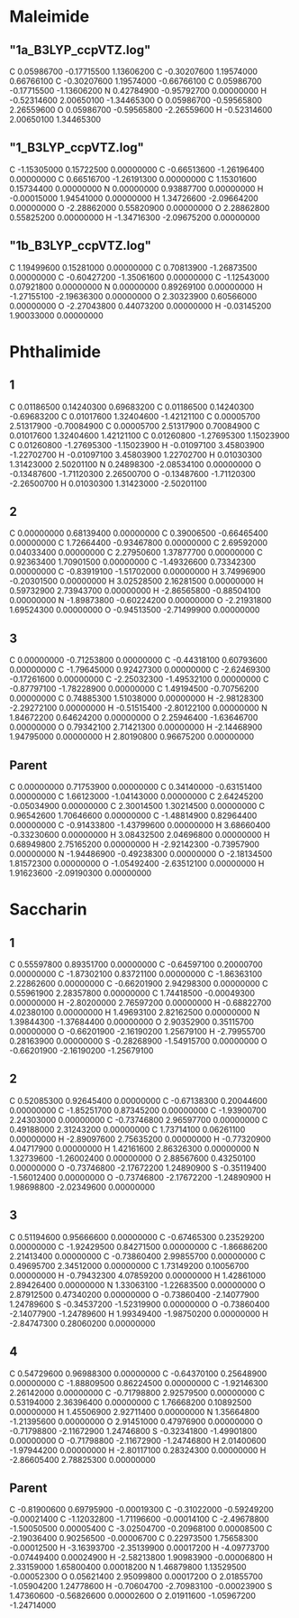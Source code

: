 # Maleimide
## "1a_B3LYP_ccpVTZ.log" 
 C                  0.05986700   -0.17715500    1.13606200
 C                 -0.30207600    1.19574000    0.66766100
 C                 -0.30207600    1.19574000   -0.66766100
 C                  0.05986700   -0.17715500   -1.13606200
 N                  0.42784900   -0.95792700    0.00000000
 H                 -0.52314600    2.00650100   -1.34465300
 O                  0.05986700   -0.59565800    2.26559600
 O                  0.05986700   -0.59565800   -2.26559600
 H                 -0.52314600    2.00650100    1.34465300

 ## "1_B3LYP_ccpVTZ.log" 
 C                 -1.15305000    0.15722500    0.00000000
 C                 -0.66513600   -1.26196400    0.00000000
 C                  0.66516700   -1.26191300    0.00000000
 C                  1.15301600    0.15734400    0.00000000
 N                  0.00000000    0.93887700    0.00000000
 H                 -0.00015000    1.94541000    0.00000000
 H                  1.34726600   -2.09664200    0.00000000
 O                 -2.28862000    0.55820900    0.00000000
 O                  2.28862800    0.55825200    0.00000000
 H                 -1.34716300   -2.09675200    0.00000000

 ## "1b_B3LYP_ccpVTZ.log" 
 C                  1.19499600    0.15281000    0.00000000
 C                  0.70813900   -1.26873500    0.00000000
 C                 -0.60427200   -1.35061600    0.00000000
 C                 -1.12543000    0.07921800    0.00000000
 N                  0.00000000    0.89269100    0.00000000
 H                 -1.27155100   -2.19636300    0.00000000
 O                  2.30323900    0.60566000    0.00000000
 O                 -2.27043800    0.44073200    0.00000000
 H                 -0.03145200    1.90033000    0.00000000

 # Phthalimide
 ## 1
 C                  0.01186500    0.14240300    0.69683200
 C                  0.01186500    0.14240300   -0.69683200
 C                  0.01017600    1.32404600   -1.42121100
 C                  0.00005700    2.51317900   -0.70084900
 C                  0.00005700    2.51317900    0.70084900
 C                  0.01017600    1.32404600    1.42121100
 C                  0.01260800   -1.27695300    1.15023900
 C                  0.01260800   -1.27695300   -1.15023900
 H                 -0.01097100    3.45803900   -1.22702700
 H                 -0.01097100    3.45803900    1.22702700
 H                  0.01030300    1.31423000    2.50201100
 N                  0.24898300   -2.08534100    0.00000000
 O                 -0.13487600   -1.71120300    2.26500700
 O                 -0.13487600   -1.71120300   -2.26500700
 H                  0.01030300    1.31423000   -2.50201100

 ## 2
 C                  0.00000000    0.68139400    0.00000000
 C                  0.39006500   -0.66465400    0.00000000
 C                  1.72664400   -0.93467800    0.00000000
 C                  2.69592000    0.04033400    0.00000000
 C                  2.27950600    1.37877700    0.00000000
 C                  0.92363400    1.70901500    0.00000000
 C                 -1.49326600    0.73342300    0.00000000
 C                 -0.83919100   -1.51702000    0.00000000
 H                  3.74996900   -0.20301500    0.00000000
 H                  3.02528500    2.16281500    0.00000000
 H                  0.59732900    2.73943700    0.00000000
 H                 -2.86565800   -0.88504100    0.00000000
 N                 -1.89873800   -0.60224200    0.00000000
 O                 -2.21931800    1.69524300    0.00000000
 O                 -0.94513500   -2.71499900    0.00000000

 ## 3 
 C                  0.00000000   -0.71253800    0.00000000
 C                 -0.44318100    0.60793600    0.00000000
 C                 -1.79645000    0.92427300    0.00000000
 C                 -2.62469300   -0.17261600    0.00000000
 C                 -2.25032300   -1.49532100    0.00000000
 C                 -0.87797100   -1.78228900    0.00000000
 C                  1.49194500   -0.70756200    0.00000000
 C                  0.74885300    1.51038000    0.00000000
 H                 -2.98128300   -2.29272100    0.00000000
 H                 -0.51515400   -2.80122100    0.00000000
 N                  1.84672200    0.64624200    0.00000000
 O                  2.25946400   -1.63646700    0.00000000
 O                  0.79342100    2.71421300    0.00000000
 H                 -2.14468900    1.94795000    0.00000000
 H                  2.80190800    0.96675200    0.00000000

 ## Parent 
 C                  0.00000000    0.71753900    0.00000000
 C                  0.34140000   -0.63151400    0.00000000
 C                  1.66123000   -1.04143000    0.00000000
 C                  2.64245200   -0.05034900    0.00000000
 C                  2.30014500    1.30214500    0.00000000
 C                  0.96542600    1.70646600    0.00000000
 C                 -1.48814900    0.82964400    0.00000000
 C                 -0.91433800   -1.43799600    0.00000000
 H                  3.68660400   -0.33230600    0.00000000
 H                  3.08432500    2.04696800    0.00000000
 H                  0.68949800    2.75165200    0.00000000
 H                 -2.92142300   -0.73957900    0.00000000
 N                 -1.94486900   -0.49238300    0.00000000
 O                 -2.18134500    1.81572300    0.00000000
 O                 -1.05492400   -2.63512100    0.00000000
 H                  1.91623600   -2.09190300    0.00000000

 # Saccharin
 ## 1 
 C                  0.55597800    0.89351700    0.00000000
 C                 -0.64597100    0.20000700    0.00000000
 C                 -1.87302100    0.83721100    0.00000000
 C                 -1.86363100    2.22862600    0.00000000
 C                 -0.66201900    2.94298300    0.00000000
 C                  0.55961900    2.28357800    0.00000000
 C                  1.74418500   -0.00049300    0.00000000
 H                 -2.80200000    2.76597200    0.00000000
 H                 -0.68822700    4.02380100    0.00000000
 H                  1.49693100    2.82162500    0.00000000
 N                  1.39844300   -1.37684400    0.00000000
 O                  2.90352900    0.35115700    0.00000000
 O                 -0.66201900   -2.16190200    1.25679100
 H                 -2.79955700    0.28163900    0.00000000
 S                 -0.28268900   -1.54915700    0.00000000
 O                 -0.66201900   -2.16190200   -1.25679100

 ## 2
 C                  0.52085300    0.92645400    0.00000000
 C                 -0.67138300    0.20044600    0.00000000
 C                 -1.85251700    0.87345200    0.00000000
 C                 -1.93900700    2.24303000    0.00000000
 C                 -0.73746800    2.96597700    0.00000000
 C                  0.49188000    2.31243200    0.00000000
 C                  1.73714100    0.06261100    0.00000000
 H                 -2.89097600    2.75635200    0.00000000
 H                 -0.77320900    4.04717900    0.00000000
 H                  1.42161600    2.86326300    0.00000000
 N                  1.32739600   -1.26002400    0.00000000
 O                  2.88567600    0.43250100    0.00000000
 O                 -0.73746800   -2.17672200    1.24890900
 S                 -0.35119400   -1.56012400    0.00000000
 O                 -0.73746800   -2.17672200   -1.24890900
 H                  1.98698800   -2.02349600    0.00000000

 ## 3 
 C                  0.51194600    0.95666600    0.00000000
 C                 -0.67465300    0.23529200    0.00000000
 C                 -1.92429500    0.84271500    0.00000000
 C                 -1.86686200    2.21413400    0.00000000
 C                 -0.73860400    2.99855700    0.00000000
 C                  0.49695700    2.34512000    0.00000000
 C                  1.73149200    0.10056700    0.00000000
 H                 -0.79432300    4.07859200    0.00000000
 H                  1.42861000    2.89426400    0.00000000
 N                  1.33063100   -1.22683500    0.00000000
 O                  2.87912500    0.47340200    0.00000000
 O                 -0.73860400   -2.14077900    1.24789600
 S                 -0.34537200   -1.52319900    0.00000000
 O                 -0.73860400   -2.14077900   -1.24789600
 H                  1.99349400   -1.98750200    0.00000000
 H                 -2.84747300    0.28060200    0.00000000

 ## 4
 C                  0.54729600    0.96988300    0.00000000
 C                 -0.64370100    0.25648900    0.00000000
 C                 -1.88809500    0.86224500    0.00000000
 C                 -1.92146300    2.26142000    0.00000000
 C                 -0.71798800    2.92579500    0.00000000
 C                  0.53194000    2.36396400    0.00000000
 C                  1.76668200    0.10892500    0.00000000
 H                  1.45506900    2.92711400    0.00000000
 N                  1.35664800   -1.21395600    0.00000000
 O                  2.91451000    0.47976900    0.00000000
 O                 -0.71798800   -2.11672900    1.24746800
 S                 -0.32341800   -1.49901800    0.00000000
 O                 -0.71798800   -2.11672900   -1.24746800
 H                  2.01400600   -1.97944200    0.00000000
 H                 -2.80117100    0.28324300    0.00000000
 H                 -2.86605400    2.78825300    0.00000000

 ## Parent
 C                 -0.81900600    0.69795900   -0.00019300
 C                 -0.31022000   -0.59249200   -0.00021400
 C                 -1.12032800   -1.71196600   -0.00014100
 C                 -2.49678800   -1.50050500    0.00005400
 C                 -3.02504700   -0.20968100    0.00008500
 C                 -2.19036400    0.90256500   -0.00006700
 C                  0.22973500    1.75658300   -0.00012500
 H                 -3.16393700   -2.35139900    0.00017200
 H                 -4.09773700   -0.07449400    0.00024900
 H                 -2.58213800    1.90983900   -0.00006800
 H                  2.33159000    1.65800400    0.00018200
 N                  1.46879800    1.13529500   -0.00052300
 O                  0.05621400    2.95099800    0.00017200
 O                  2.01855700   -1.05904200    1.24778600
 H                 -0.70604700   -2.70983100   -0.00023900
 S                  1.47360600   -0.56826600    0.00002600
 O                  2.01911600   -1.05967200   -1.24714000

 # 